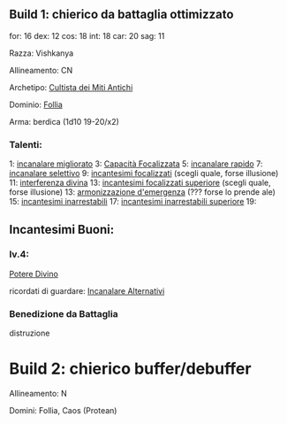 	
## Build 1: chierico da battaglia ottimizzato

for: 16
dex: 12
cos: 18
int: 18
car: 20
sag: 11

Razza: Vishkanya

Allineamento: CN

Archetipo: [Cultista dei Miti Antichi](https://golarion.altervista.org/wiki/Chierico/Archetipi#Cultista_dei_Miti_Antichi)

Dominio: [Follia](https://golarion.altervista.org/wiki/Dominio_della_Follia)

Arma: berdica (1d10 19-20/x2)
### Talenti:

1: [incanalare migliorato](https://www.golarion.altervista.org/wiki/Incanalare_Migliorato)
3: [Capacità Focalizzata](https://golarion.altervista.org/wiki/Capacit%C3%A0_Focalizzata)
5: [incanalare rapido](https://golarion.altervista.org/wiki/Incanalare_Rapido)
7: [incanalare selettivo](https://golarion.altervista.org/wiki/Incanalare_Selettivo)
9: [incantesimi focalizzati](https://golarion.altervista.org/wiki/Incantesimi_Focalizzati) (scegli quale, forse illusione)
11: [interferenza divina](https://golarion.altervista.org/wiki/Interferenza_Divina)
13: [incantesimi focalizzati superiore](https://golarion.altervista.org/wiki/Incantesimi_Focalizzati_Superiore) (scegli quale, forse illusione)
13: [armonizzazione d'emergenza](https://golarion.altervista.org/wiki/Armonizzazione_d%27Emergenza) (??? forse lo prende ale)
15: [incantesimi inarrestabili](https://golarion.altervista.org/wiki/Incantesimi_Inarrestabili)
17: [incantesimi inarrestabili superiore](https://golarion.altervista.org/wiki/Incantesimi_Inarrestabili_Superiore)
19: 


## Incantesimi Buoni:

### lv.4:
[Potere Divino](https://golarion.altervista.org/wiki/Incantesimi/Potere_Divino)


ricordati di guardare: [Incanalare Alternativi](https://golarion.altervista.org/wiki/Chierico/Incanalare_Alternativi#Follia)
### Benedizione da Battaglia
distruzione


# Build 2: chierico buffer/debuffer

Allineamento: N

Domini: Follia, Caos (Protean)


